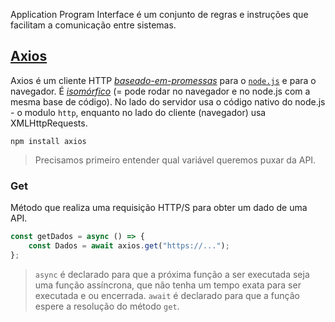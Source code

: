 Application Program Interface é um conjunto de regras e instruções que facilitam a comunicação entre sistemas. 

## [Axios](https://axios-http.com/ptbr/docs/intro)

Axios é um cliente HTTP _[baseado-em-promessas](https://javascript.info/promise-basics)_ para o [`node.js`](https://nodejs.org/) e para o navegador. É _[isomórfico](https://www.lullabot.com/articles/what-is-an-isomorphic-application)_ (= pode rodar no navegador e no node.js com a mesma base de código). No lado do servidor usa o código nativo do node.js - o modulo `http`, enquanto no lado do cliente (navegador) usa XMLHttpRequests.


```shell
npm install axios
```

> Precisamos primeiro entender qual variável queremos puxar da API.

### Get

Método que realiza uma requisição HTTP/S para obter um dado de uma API.

```jsx
const getDados = async () => {
	const Dados = await axios.get("https://...");
};
```
> `async` é declarado para que a próxima função a ser executada seja uma função assíncrona, que não tenha um tempo exata para ser executada e ou encerrada.
> `await` é declarado para que a função espere a resolução do método `get`.

